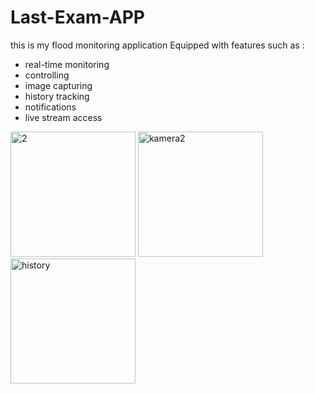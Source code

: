 ﻿# Last-Exam-APP
this is my flood monitoring application
Equipped with features such as :  
  * real-time monitoring
  * controlling
  * image capturing
  * history tracking
  * notifications
  * live stream access
  
<img src="https://github.com/user-attachments/assets/9cf64a0e-4a80-49c0-86f9-a84014662db4" alt="2" width="200"/>
<img src="https://github.com/user-attachments/assets/953c112b-020b-4527-88d4-2bdebdbd2213" alt="kamera2" width="200"/>
<img src="https://github.com/user-attachments/assets/51fe0b60-ae22-4e48-b8df-42f1b005bf36" alt="history" width="200"/>
